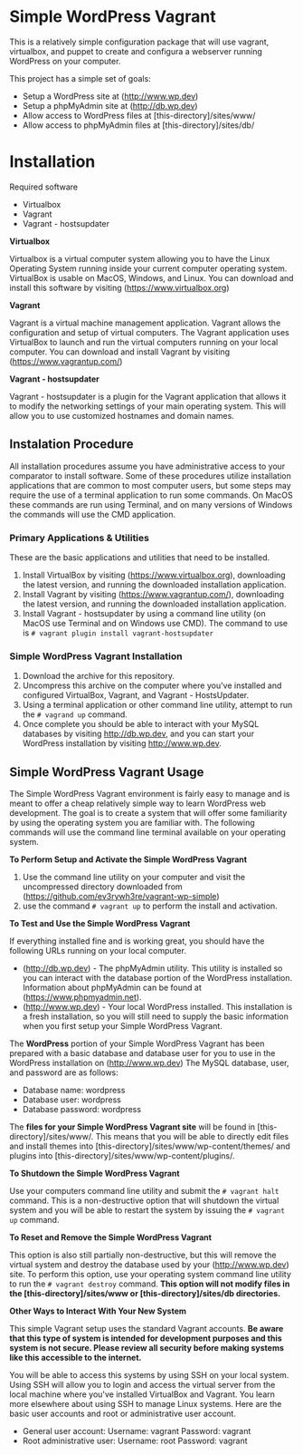 # Simple WordPress Vagrant

This is a relatively simple configuration package that will use vagrant, virtualbox, and puppet to create and configura a webserver running WordPress on your computer.

This project has a simple set of goals:

* Setup a WordPress site at (http://www.wp.dev)
* Setup a phpMyAdmin site at (http://db.wp.dev)
* Allow access to WordPress files at [this-directory]/sites/www/
* Allow access to phpMyAdmin files at [this-directory]/sites/db/

# Installation

Required software

* Virtualbox
* Vagrant
* Vagrant - hostsupdater

**Virtualbox**

Virtualbox is a virtual computer system allowing you to have the Linux Operating System running inside your current computer operating system. VirtualBox is usable on MacOS, Windows, and Linux. You can download and install this software by visiting (https://www.virtualbox.org)

**Vagrant**

Vagrant is a virtual machine management application. Vagrant allows the configuration and setup of virtual computers. The Vagrant application uses VirtualBox to launch and run the virtual computers running on your local computer. You can download and install Vagrant by visiting (https://www.vagrantup.com/)

**Vagrant - hostsupdater**

Vagrant - hostsupdater is a plugin for the Vagrant application that allows it to modify the networking settings of your main operating system. This will allow you to use customized hostnames and domain names.

## Instalation Procedure

All installation procedures assume you have administrative access to your comparator to install software. Some of these procedures utilize installation applications that are common to most computer users, but some steps may require the use of a terminal application to run some commands. On MacOS these commands are run using Terminal, and on many versions of Windows the commands will use the CMD application.

### Primary Applications & Utilities

These are the basic applications and utilities that need to be installed.

1. Install VirtualBox by visiting (https://www.virtualbox.org), downloading the latest version, and running the downloaded installation application.
2. Install Vagrant by visiting (https://www.vagrantup.com/), downloading the latest version, and running the downloaded installation application.
3. Install Vagrant - hostsupdater by using a command line utility (on MacOS use Terminal and on Windows use CMD). The command to use is `# vagrant plugin install vagrant-hostsupdater`

### Simple WordPress Vagrant Installation

1. Download the archive for this repository.
2. Uncompress this archive on the computer where you've installed and configured VirtualBox, Vagrant, and Vagrant - HostsUpdater.
3. Using a terminal application or other command line utility, attempt to run the `# vagrand up` command.
4. Once complete you should be able to interact with your MySQL databases by visiting http://db.wp.dev, and you can start your WordPress installation by visiting http://www.wp.dev.

## Simple WordPress Vagrant Usage

The Simple WordPress Vagrant environment is fairly easy to manage and is meant to offer a cheap relatively simple way to learn WordPress web development. The goal is to create a system that will offer some familiarity by using the operating system you are familiar with. The following commands will use the command line terminal available on your operating system.

**To Perform Setup and Activate the Simple WordPress Vagrant**

1. Use the command line utility on your computer and visit the uncompressed directory downloaded from (https://github.com/ev3rywh3re/vagrant-wp-simple)
2. use the command `# vagrant up` to perform the install and activation.

**To Test and Use the Simple WordPress Vagrant**

If everything installed fine and is working great, you should have the following URLs running on your local computer.

* (http://db.wp.dev) - The phpMyAdmin utility. This utility is installed so you can interact with the database portion of the WordPress installation. Information about phpMyAdmin can be found at (https://www.phpmyadmin.net).
* (http://www.wp.dev) - Your local WordPress installed. This installation is a fresh installation, so you will still need to supply the basic information when you first setup your Simple WordPress Vagrant.

The **WordPress** portion of your Simple WordPress Vagrant has been prepared with a basic database and database user for you to use in the WordPress installation on (http://www.wp.dev) The MySQL database, user, and password are as follows:

* Database name: wordpress
* Database user: wordpress
* Database password: wordpress

The **files for your Simple WordPress Vagrant site** will be found in [this-directory]/sites/www/. This means that you will be able to directly edit files and install themes into [this-directory]/sites/www/wp-content/themes/ and plugins into [this-directory]/sites/www/wp-content/plugins/.

**To Shutdown the Simple WordPress Vagrant**

Use your computers command line utility and submit the `# vagrant halt` command. This is a non-destructive option that will shutdown the virtual system and you will be able to restart the system by issuing the `# vagrant up` command.

**To Reset and Remove the Simple WordPress Vagrant**

This option is also still partially non-destructive, but this will remove the virtual system and destroy the database used by your (http://www.wp.dev) site. To perform this option, use your operating system command line utility to run the `# vagrant destroy` command. **This option will not modify files in the [this-directory]/sites/www or [this-directory]/sites/db directories.**

**Other Ways to Interact With Your New System**

This simple Vagrant setup uses the standard Vagrant accounts. **Be aware that this type of system is intended for development purposes and this system is not secure. Please review all security before making systems like this accessible to the internet.**

You will be able to access this systems by using SSH on your local system. Using SSH will allow you to login and access the virtual server from the local machine where you've installed VirtualBox and Vagrant. You learn more elsewhere about using SSH to manage Linux systems. Here are the basic user accounts and root or administrative user account.

* General user account: Username: vagrant Password: vagrant
* Root administrative user: Username: root Password: vagrant
